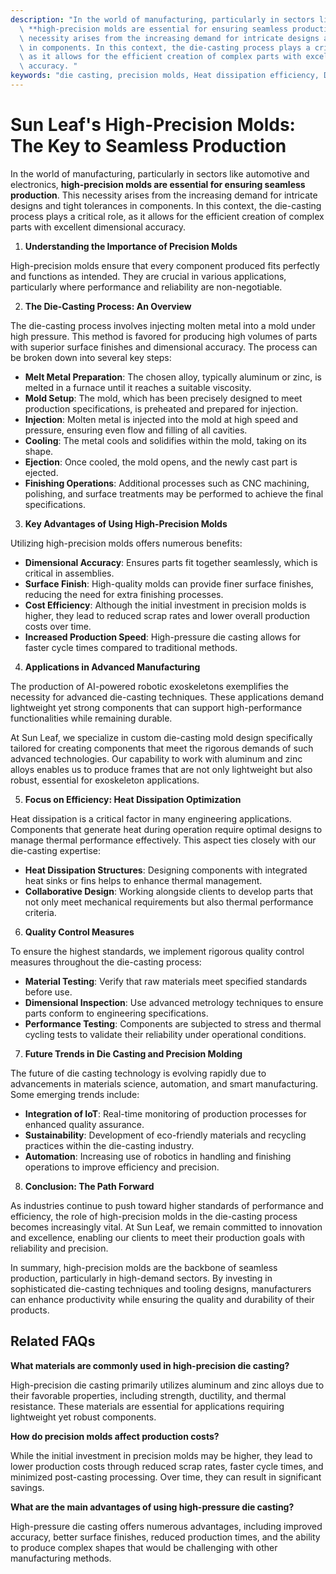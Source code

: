 ```yaml
---
description: "In the world of manufacturing, particularly in sectors like automotive and electronics,\
  \ **high-precision molds are essential for ensuring seamless production**. This\
  \ necessity arises from the increasing demand for intricate designs and tight tolerances\
  \ in components. In this context, the die-casting process plays a critical role,\
  \ as it allows for the efficient creation of complex parts with excellent dimensional\
  \ accuracy. "
keywords: "die casting, precision molds, Heat dissipation efficiency, Die casting process"
---
```

# Sun Leaf's High-Precision Molds: The Key to Seamless Production

In the world of manufacturing, particularly in sectors like automotive and electronics, **high-precision molds are essential for ensuring seamless production**. This necessity arises from the increasing demand for intricate designs and tight tolerances in components. In this context, the die-casting process plays a critical role, as it allows for the efficient creation of complex parts with excellent dimensional accuracy. 

1. **Understanding the Importance of Precision Molds**
   
High-precision molds ensure that every component produced fits perfectly and functions as intended. They are crucial in various applications, particularly where performance and reliability are non-negotiable.

2. **The Die-Casting Process: An Overview**

The die-casting process involves injecting molten metal into a mold under high pressure. This method is favored for producing high volumes of parts with superior surface finishes and dimensional accuracy. The process can be broken down into several key steps:

   - **Melt Metal Preparation**: The chosen alloy, typically aluminum or zinc, is melted in a furnace until it reaches a suitable viscosity.
   - **Mold Setup**: The mold, which has been precisely designed to meet production specifications, is preheated and prepared for injection.
   - **Injection**: Molten metal is injected into the mold at high speed and pressure, ensuring even flow and filling of all cavities.
   - **Cooling**: The metal cools and solidifies within the mold, taking on its shape.
   - **Ejection**: Once cooled, the mold opens, and the newly cast part is ejected.
   - **Finishing Operations**: Additional processes such as CNC machining, polishing, and surface treatments may be performed to achieve the final specifications.

3. **Key Advantages of Using High-Precision Molds**

Utilizing high-precision molds offers numerous benefits:

   - **Dimensional Accuracy**: Ensures parts fit together seamlessly, which is critical in assemblies.
   - **Surface Finish**: High-quality molds can provide finer surface finishes, reducing the need for extra finishing processes.
   - **Cost Efficiency**: Although the initial investment in precision molds is higher, they lead to reduced scrap rates and lower overall production costs over time.
   - **Increased Production Speed**: High-pressure die casting allows for faster cycle times compared to traditional methods.

4. **Applications in Advanced Manufacturing**

The production of AI-powered robotic exoskeletons exemplifies the necessity for advanced die-casting techniques. These applications demand lightweight yet strong components that can support high-performance functionalities while remaining durable.

At Sun Leaf, we specialize in custom die-casting mold design specifically tailored for creating components that meet the rigorous demands of such advanced technologies. Our capability to work with aluminum and zinc alloys enables us to produce frames that are not only lightweight but also robust, essential for exoskeleton applications.

5. **Focus on Efficiency: Heat Dissipation Optimization**

Heat dissipation is a critical factor in many engineering applications. Components that generate heat during operation require optimal designs to manage thermal performance effectively. This aspect ties closely with our die-casting expertise:

   - **Heat Dissipation Structures**: Designing components with integrated heat sinks or fins helps to enhance thermal management.
   - **Collaborative Design**: Working alongside clients to develop parts that not only meet mechanical requirements but also thermal performance criteria.

6. **Quality Control Measures**

To ensure the highest standards, we implement rigorous quality control measures throughout the die-casting process:

   - **Material Testing**: Verify that raw materials meet specified standards before use.
   - **Dimensional Inspection**: Use advanced metrology techniques to ensure parts conform to engineering specifications.
   - **Performance Testing**: Components are subjected to stress and thermal cycling tests to validate their reliability under operational conditions.

7. **Future Trends in Die Casting and Precision Molding**

The future of die casting technology is evolving rapidly due to advancements in materials science, automation, and smart manufacturing. Some emerging trends include:

   - **Integration of IoT**: Real-time monitoring of production processes for enhanced quality assurance.
   - **Sustainability**: Development of eco-friendly materials and recycling practices within the die-casting industry.
   - **Automation**: Increasing use of robotics in handling and finishing operations to improve efficiency and precision.

8. **Conclusion: The Path Forward**

As industries continue to push toward higher standards of performance and efficiency, the role of high-precision molds in the die-casting process becomes increasingly vital. At Sun Leaf, we remain committed to innovation and excellence, enabling our clients to meet their production goals with reliability and precision. 

In summary, high-precision molds are the backbone of seamless production, particularly in high-demand sectors. By investing in sophisticated die-casting techniques and tooling designs, manufacturers can enhance productivity while ensuring the quality and durability of their products. 

## Related FAQs

**What materials are commonly used in high-precision die casting?**

High-precision die casting primarily utilizes aluminum and zinc alloys due to their favorable properties, including strength, ductility, and thermal resistance. These materials are essential for applications requiring lightweight yet robust components.

**How do precision molds affect production costs?**

While the initial investment in precision molds may be higher, they lead to lower production costs through reduced scrap rates, faster cycle times, and minimized post-casting processing. Over time, they can result in significant savings.

**What are the main advantages of using high-pressure die casting?**

High-pressure die casting offers numerous advantages, including improved accuracy, better surface finishes, reduced production times, and the ability to produce complex shapes that would be challenging with other manufacturing methods.
